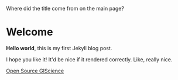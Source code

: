Where did the title come from on the main page?

# Welcome

**Hello world**, this is my first Jekyll blog post.

I hope you like it! It'd be nice if it rendered correctly. Like, really nice.

[Open Source GIScience](https://GIS4DEV.github.io)
